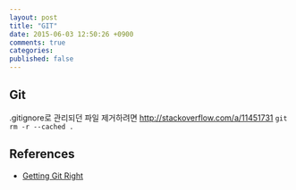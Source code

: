 ```yaml
---
layout: post
title: "GIT"
date: 2015-06-03 12:50:26 +0900
comments: true
categories: 
published: false
---
```

## Git

.gitignore로 관리되던 파일 제거하려면
http://stackoverflow.com/a/11451731
`git rm -r --cached .`

## References
* [Getting Git Right](https://www.atlassian.com/git)
